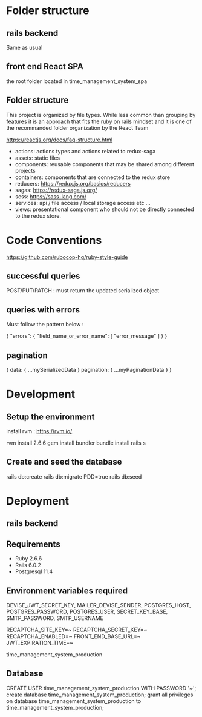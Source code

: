 # Folder structure

## rails backend

Same as usual

## front end React SPA

the root folder located in time_management_system_spa

## Folder structure
This project is organized by file types. While less common than grouping by features it is
an approach that fits the ruby on rails mindset and it is one of the recommanded folder organization
by the React Team

https://reactjs.org/docs/faq-structure.html

- actions: actions types and actions related to redux-saga
- assets: static files
- components: reusable components that may be shared among different projects
- containers: components that are connected to the redux store
- reducers: https://redux.js.org/basics/reducers 
- sagas: https://redux-saga.js.org/
- scss: https://sass-lang.com/
- services: api / file access / local storage access etc ...
- views: presentational component who should not be directly connected to the redux store.

# Code Conventions

https://github.com/rubocop-hq/ruby-style-guide

## successful queries

POST/PUT/PATCH : must return the updated serialized object

## queries with errors

Must follow the pattern below :

{
    "errors": {
        "field_name_or_error_name": [
            "error_message"
        ]
    }
}

## pagination

{ 
  data: { ...mySerializedData }
  pagination: { ...myPaginationData }
}

# Development

## Setup the environment

install rvm : https://rvm.io/

rvm install 2.6.6
gem install bundler
bundle install
rails s

## Create and seed the database

rails db:create
rails db:migrate
PDD=true rails db:seed

# Deployment

## rails backend

## Requirements
- Ruby 2.6.6
- Rails 6.0.2
- Postgresql 11.4

## Environment variables required

DEVISE_JWT_SECRET_KEY, 
MAILER_DEVISE_SENDER, 
POSTGRES_HOST, 
POSTGRES_PASSWORD, 
POSTGRES_USER, 
SECRET_KEY_BASE, 
SMTP_PASSWORD, 
SMTP_USERNAME

RECAPTCHA_SITE_KEY=~
RECAPTCHA_SECRET_KEY=~
RECAPTCHA_ENABLED=~
FRONT_END_BASE_URL=~
JWT_EXPIRATION_TIME=~

time_management_system_production


## Database

CREATE USER time_management_system_production WITH PASSWORD '~';
create database time_management_system_production;
grant all privileges on database time_management_system_production to time_management_system_production;
